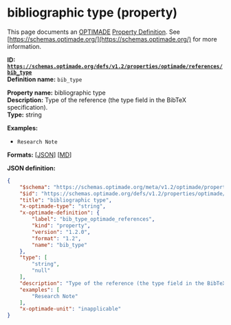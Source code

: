 # bibliographic type (property)

This page documents an [OPTIMADE](https://www.optimade.org/) [Property Definition](https://schemas.optimade.org/#definitions). See [https://schemas.optimade.org/](https://schemas.optimade.org/) for more information.

**ID: [`https://schemas.optimade.org/defs/v1.2/properties/optimade/references/bib_type`](https://schemas.optimade.org/defs/v1.2/properties/optimade/references/bib_type.md)**  
**Definition name:** `bib_type`

**Property name:** bibliographic type  
**Description:** Type of the reference (the type field in the BibTeX specification).  
**Type:** string  



**Examples:**

- `Research Note`

**Formats:** [[JSON](bib_type.json)] [[MD](bib_type.md)]

**JSON definition:**

``` json
{
    "$schema": "https://schemas.optimade.org/meta/v1.2/optimade/property_definition.md",
    "$id": "https://schemas.optimade.org/defs/v1.2/properties/optimade/references/bib_type",
    "title": "bibliographic type",
    "x-optimade-type": "string",
    "x-optimade-definition": {
        "label": "bib_type_optimade_references",
        "kind": "property",
        "version": "1.2.0",
        "format": "1.2",
        "name": "bib_type"
    },
    "type": [
        "string",
        "null"
    ],
    "description": "Type of the reference (the type field in the BibTeX specification).",
    "examples": [
        "Research Note"
    ],
    "x-optimade-unit": "inapplicable"
}
```